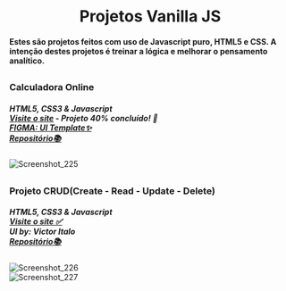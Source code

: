 <div align='center'> <h1><strong>Projetos Vanilla JS</strong></h1>
</div>

#### Estes são projetos feitos com uso de Javascript puro, HTML5 e CSS. A intenção destes projetos é treinar a lógica e melhorar o pensamento analítico. <br>

## 
 
### Calculadora Online<br>

##### HTML5, CSS3 & Javascript <br>[Visite o site](https://magical-bavarois-c26cb9.netlify.app/) - Projeto 40% concluído! 🚧 <br>[FIGMA: UI Template✨](https://www.figma.com/file/RT7ZwzDhLZ8waU1shw2UFL/Calculator-UI-(Community)?node-id=0-1&t=ILKrVBUrAumF7EzR-0)<br> [Repositório📚](https://github.com/Victoritalo/vanillaJS-Projects/tree/main/calculadoraOnline)

![Screenshot_225](https://user-images.githubusercontent.com/108995269/235278920-c2ccb9da-5685-4483-91a1-48fbffc9b6fe.png)
## 


### Projeto CRUD(Create - Read - Update - Delete)
##### HTML5, CSS3 & Javascript <br>[Visite o site ✅](https://chic-lamington-568bf1.netlify.app/index.html)  <br>UI by: Victor Italo<br> [Repositório📚](https://github.com/Victoritalo/vanillaJS-Projects)

![Screenshot_226](https://user-images.githubusercontent.com/108995269/235279463-fab5559a-0a0b-4701-bab9-eb4d378cbc65.png) <br>
![Screenshot_227](https://user-images.githubusercontent.com/108995269/235279582-be7c78c5-3db6-44de-a029-c3fa269feb58.png)

## 